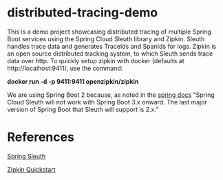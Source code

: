 # distributed-tracing-demo
This is a demo project showcasing distributed tracing of multiple Spring Boot services using the Spring Cloud Sleuth library and Zipkin.
Sleuth handles trace data and generates TraceIds and SpanIds for logs.
Zipkin is an open source distributed tracking system, to which Sleuth sends trace data over http. 
To quickly setup zipkin with docker (defaults at http://localhost:9411), use the command: 

**docker run -d -p 9411:9411 openzipkin/zipkin**

We are using Spring Boot 2 because, as noted in the [spring docs](https://docs.spring.io/spring-cloud-sleuth/docs/current/reference/html/) "Spring Cloud Sleuth will not work with Spring Boot 3.x onward. 
The last major version of Spring Boot that Sleuth will support is 2.x."

# References

[Spring Sleuth](https://spring.io/projects/spring-cloud-sleuth)

[Zipkin Quickstart](https://zipkin.io/pages/quickstart)


